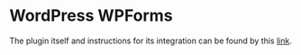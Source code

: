 # WordPress WPForms
The plugin itself and instructions for its integration can be found by this [link](https://wordpress.org/plugins/notify-events-wpforms/).
